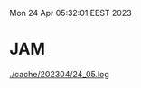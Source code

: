 Mon 24 Apr 05:32:01 EEST 2023
# JAM
<a href='./cache/202304/24_05.log'>./cache/202304/24_05.log</a>
